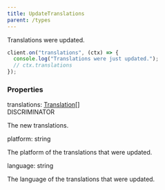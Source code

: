 ```yaml
---
title: UpdateTranslations
parent: /types
---
```


Translations were updated.

```ts
client.on("translations", (ctx) => {
  console.log("Translations were just updated.");
  // ctx.translations
});
```

### Properties

<div class="flex flex-col gap-3"><div><div class="flex gap-2"><div class="font-mono p" id="p_translations" data-anchor><span class="font-bold">translations</span><span class="opacity-50">:</span> <a href="/types/translation"  >Translation</a><span class="opacity-50">[]</span></div><div class="flex items-center"><div class="bg-dbt px-1.5 rounded-md select-none text-fgt text-[10px]">DISCRIMINATOR</div></div></div><div class="pl-3"><div class="no-margin">

The new translations.

</div></div></div><div><div class="flex gap-2"><div class="font-mono p" id="p_platform" data-anchor><span class="font-bold">platform</span><span class="opacity-50">:</span> <span>string</span></div></div><div class="pl-3"><div class="no-margin">

The platform of the translations that were updated.

</div></div></div><div><div class="flex gap-2"><div class="font-mono p" id="p_language" data-anchor><span class="font-bold">language</span><span class="opacity-50">:</span> <span>string</span></div></div><div class="pl-3"><div class="no-margin">

The language of the translations that were updated.

</div></div></div></div>

